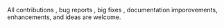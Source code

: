 All contributions , bug reports , big fixes , documentation imporovements, enhancements, and ideas are welcome.
